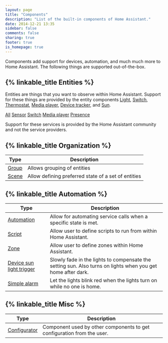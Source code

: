 ```yaml
---
layout: page
title: "Components"
description: "List of the built-in components of Home Assistant."
date: 2014-12-21 13:35
sidebar: false
comments: false
sharing: true
footer: true
is_homepage: true
---
```


<head>

<script src="http://code.jquery.com/jquery-2.1.4.min.js"></script>
<script src="https://cdnjs.cloudflare.com/ajax/libs/jquery.isotope/2.2.2/isotope.pkgd.js"></script>


<style>
img {
    margin:5px;
}

.isotope-item {
    z-index: 2;
}
.isotope-hidden.isotope-item {
    pointer-events: none;
    z-index: 1;
}
.isotope,
.isotope .isotope-item {
    -webkit-transition-duration: 0.8s;
    -moz-transition-duration: 0.8s;
    transition-duration: 0.8s;
}
.isotope {
    -webkit-transition-property: height, width;
    -moz-transition-property: height, width;
    transition-property: height, width;
}
.isotope .isotope-item {
    -webkit-transition-property: -webkit-transform, opacity;
    -moz-transition-property: -moz-transform, opacity;
    transition-property: transform, opacity;
}
</style>

<script type="text/javascript">
$(window).load(function(){
    var $container = $('.componentContainer');
    $container.isotope({
        filter: '*',
        animationOptions: {
            duration: 750,
            easing: 'linear',
            queue: false
        }
    });
 
    $('.componentFilter a').click(function(){
        $('.componentFilter .current').removeClass('current');
        $(this).addClass('current');
 
        var selector = $(this).attr('data-filter');
        $container.isotope({
            filter: selector,
            animationOptions: {
                duration: 750,
                easing: 'linear',
                queue: false
            }
         });
         return false;
    }); 
});
</script>

</head>

Components add support for devices, automation, and much much more to Home Assistant. The following things are supported out-of-the-box.

## {% linkable_title Entities %}

Entities are things that you want to observe within Home Assistant. Support for these things are provided by the entity components [Light](/components/light.html), [Switch](/components/switch.html), [Thermostat](/components/thermostat.html), [Media player](/components/media_player.html), [Device tracker](/components/device_tracker.html), and [Sun](/components/sun.html).



<div class="componentFilter">
	<a href="#" data-filter="*" class="btn current">All</a>
	<a class="btn" href="#" data-filter=".sensor">Sensor</a>
	<a class="btn" href="#" data-filter=".switch">Switch</a>
	<a class="btn" href="#" data-filter=".media">Media player</a>
	<a class="btn" href="#" data-filter=".presence">Presence</a>
</div>


<script type="text/javascript">
$(document).on('ready',function(){

var data = [
    {"name": "Raspberry", "type": "switch", "image": "raspberry-pi.png", "details": "switch.rpi_gpio.html"},
    {"name": "LimitlessLED", "type": "light", "image": "dialog-information.png", "details": "light.limitlessled.html"},
    {"name": "Insteon", "type": "switch", "image": "insteon.png", "details": "isy994.html"},
    {"name": "Owntracks", "type": "presence", "image": "owntracks.png", "details": "device_tracker.owntracks.html"},
    {"name": "Kodi", "type": "media", "image": "kodi.png", "details": "media_player.kodi.html"},
    {"name": "MPD", "type": "media", "image": "mpd.png", "details": "media_player.mpd.html"},
    {"name": "Arduino", "type": "sensor", "image": "arduino.png", "details": "sensor.arduino.html"},
    {"name": "Arduino", "type": "switch", "image": "arduino.png", "details": "switch.arduino.html"},
    {"name": "MQTT", "type": "sensor", "image": "mqtt.png", "details": "sensor.mqtt.html"},
    {"name": "MQTT", "type": "switch", "image": "mqtt.png", "details": "switch.mqtt.html"},
    ];

$.map(data, function(component, index) {
    console.log(component.name, component.type, component.image, component.description);

$("div.componentContainer").append('<div class="' + component.type + '">' + 
'<img src="/images/supported_brands/' + component.image + '" class="brand" />' + '<p>' + component.name + '</p>' + '</div></div>');
});

});
</script>

<div class="componentContainer"></div>




<p class='note'>
Support for these services is provided by the Home Assistant community and not the service providers.
</p>

## {% linkable_title Organization %}
| Type | Description
| ---- | -----------
| [Group](/components/group.html) | Allows grouping of entities
| [Scene](/components/scene.html) | Allow defining preferred state of a set of entities

## {% linkable_title Automation %}

| Type | Description
| ---- | -----------
| [Automation](/components/automation.html) | Allow for automating service calls when a specific state is met.
| [Script](/components/script.html) | Allow user to define scripts to run from within Home Assistant.
| [Zone](/components/zone.html) | Allow user to define zones within Home Assistant.
| [Device sun light trigger](/components/device_sun_light_trigger.html) | Slowly fade in the lights to compensate the setting sun. Also turns on lights when you get home after dark.
| [Simple alarm](/components/simple_alarm.html) | Let the lights blink red when the lights turn on while no one is home.

## {% linkable_title Misc %}

| Type | Description
| ---- | -----------
| [Configurator](/components/configurator.html) | Component used by other components to get configuration from the user.
